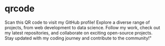 # qrcode
Scan this QR code to visit my GitHub profile! Explore a diverse range of projects, from web development to data science. Follow my work, check out my latest repositories, and collaborate on exciting open-source projects. Stay updated with my coding journey and contribute to the community!"

